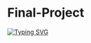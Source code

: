 # Final-Project
[![Typing SVG](https://readme-typing-svg.herokuapp.com?size=25&duration=3000&color=000000&lines=Sergey+Manzhos;Linux;Network;System+Administartion)](https://git.io/typing-svg) 
